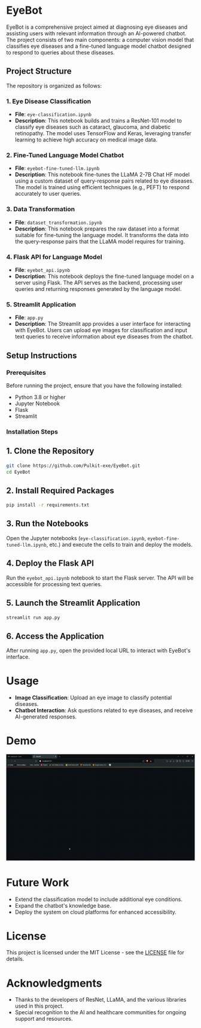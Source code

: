 # EyeBot

EyeBot is a comprehensive project aimed at diagnosing eye diseases and assisting users with relevant information through an AI-powered chatbot. The project consists of two main components: a computer vision model that classifies eye diseases and a fine-tuned language model chatbot designed to respond to queries about these diseases.

## Project Structure

The repository is organized as follows:

### 1. Eye Disease Classification
- **File**: `eye-classification.ipynb`
- **Description**: This notebook builds and trains a ResNet-101 model to classify eye diseases such as cataract, glaucoma, and diabetic retinopathy. The model uses TensorFlow and Keras, leveraging transfer learning to achieve high accuracy on medical image data.

### 2. Fine-Tuned Language Model Chatbot
- **File**: `eyebot-fine-tuned-llm.ipynb`
- **Description**: This notebook fine-tunes the LLaMA 2-7B Chat HF model using a custom dataset of query-response pairs related to eye diseases. The model is trained using efficient techniques (e.g., PEFT) to respond accurately to user queries.

### 3. Data Transformation
- **File**: `dataset_transformation.ipynb`
- **Description**: This notebook prepares the raw dataset into a format suitable for fine-tuning the language model. It transforms the data into the query-response pairs that the LLaMA model requires for training.

### 4. Flask API for Language Model
- **File**: `eyebot_api.ipynb`
- **Description**: This notebook deploys the fine-tuned language model on a server using Flask. The API serves as the backend, processing user queries and returning responses generated by the language model.

### 5. Streamlit Application
- **File**: `app.py`
- **Description**: The Streamlit app provides a user interface for interacting with EyeBot. Users can upload eye images for classification and input text queries to receive information about eye diseases from the chatbot.

## Setup Instructions

### Prerequisites
Before running the project, ensure that you have the following installed:
- Python 3.8 or higher
- Jupyter Notebook
- Flask
- Streamlit

### Installation Steps

## 1. Clone the Repository
   ```bash
   git clone https://github.com/Pulkit-exe/EyeBot.git
   cd EyeBot
```
## 2. Install Required Packages
   ```bash
   pip install -r requirements.txt
```
## 3. Run the Notebooks
Open the Jupyter notebooks (`eye-classification.ipynb`, `eyebot-fine-tuned-llm.ipynb`, etc.) and execute the cells to train and deploy the models.

## 4. Deploy the Flask API
Run the `eyebot_api.ipynb` notebook to start the Flask server. The API will be accessible for processing text queries.

## 5. Launch the Streamlit Application
   ```bash
   streamlit run app.py
```
## 6. Access the Application
After running `app.py`, open the provided local URL to interact with EyeBot's interface.

# Usage
- **Image Classification**: Upload an eye image to classify potential diseases.
- **Chatbot Interaction**: Ask questions related to eye diseases, and receive AI-generated responses.

# Demo

![Demo](eyebot_demo.gif)

# Future Work
- Extend the classification model to include additional eye conditions.
- Expand the chatbot's knowledge base.
- Deploy the system on cloud platforms for enhanced accessibility.

# License
This project is licensed under the MIT License - see the [LICENSE](LICENSE) file for details.

# Acknowledgments
- Thanks to the developers of ResNet, LLaMA, and the various libraries used in this project.
- Special recognition to the AI and healthcare communities for ongoing support and resources.
